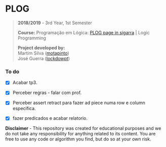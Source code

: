 # PLOG

> **2018/2019** - 3rd Year, 1st Semester
>
> **Course:** Programação em Lógica: [PLOG page in sigarra](https://sigarra.up.pt/feup/en/ucurr_geral.ficha_uc_view?pv_ocorrencia_id=272714) | Logic Programming
>
> **Project developed by:**\
> Martim Silva ([motapinto](https://github.com/motapinto))\
> José Guerra ([lockdowpt](https://github.com/lockdowpt))

### To do

- [x] Acabar tp3.
- [x] Perceber regras - falar com prof.
- [x] Perceber assert retract para fazer ad piece numa row e column especifica.
- [x] fazer predicados e acabar relatorio.



**Disclaimer** - This repository was created for educational purposes and we do not take any responsibility for anything related to its content. You are free to use any code or algorithm you find, but do so at your own risk.
